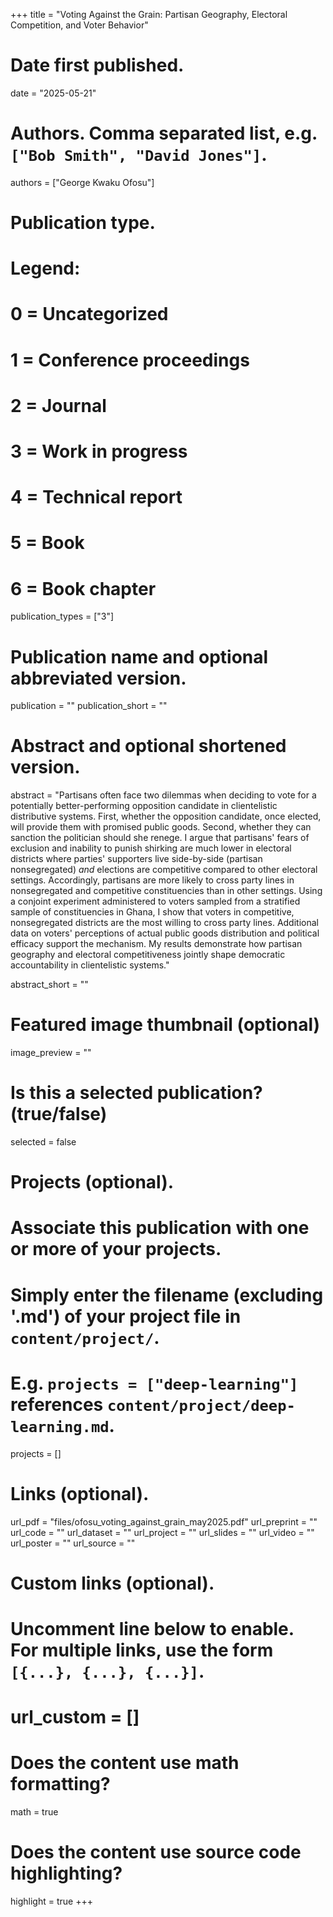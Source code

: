 +++
title = "Voting Against the Grain: Partisan Geography, Electoral Competition, and Voter Behavior"

# Date first published.
date = "2025-05-21"

# Authors. Comma separated list, e.g. `["Bob Smith", "David Jones"]`.
authors = ["George Kwaku Ofosu"]

# Publication type.
# Legend:
# 0 = Uncategorized
# 1 = Conference proceedings
# 2 = Journal
# 3 = Work in progress
# 4 = Technical report
# 5 = Book
# 6 = Book chapter
publication_types = ["3"]

# Publication name and optional abbreviated version.
publication = ""
publication_short = ""

# Abstract and optional shortened version.
abstract = "Partisans often face two dilemmas when deciding to vote for a potentially better-performing opposition candidate in clientelistic distributive systems. First, whether the opposition candidate, once elected, will provide them with promised public goods. Second, whether they can sanction the politician should she renege. I argue that partisans' fears of exclusion and inability to punish shirking are much lower in electoral districts where parties' supporters live side-by-side (partisan nonsegregated) *and* elections are competitive compared to other electoral settings. Accordingly, partisans are more likely to cross party lines in nonsegregated and competitive constituencies than in other settings. Using a conjoint experiment administered to voters sampled from a stratified sample of constituencies in Ghana, I show that voters in competitive, nonsegregated districts are the most willing to cross party lines. Additional data on voters' perceptions of actual public goods distribution and political efficacy support the mechanism. My results demonstrate how partisan geography and electoral competitiveness jointly shape democratic accountability in clientelistic systems."

abstract_short = ""

# Featured image thumbnail (optional)
image_preview = ""

# Is this a selected publication? (true/false)
selected = false

# Projects (optional).
#   Associate this publication with one or more of your projects.
#   Simply enter the filename (excluding '.md') of your project file in `content/project/`.
#   E.g. `projects = ["deep-learning"]` references `content/project/deep-learning.md`.
projects = []

# Links (optional).
url_pdf = "files/ofosu_voting_against_grain_may2025.pdf"
url_preprint = ""
url_code = ""
url_dataset = ""
url_project = ""
url_slides = ""
url_video = ""
url_poster = ""
url_source = ""

# Custom links (optional).
#   Uncomment line below to enable. For multiple links, use the form `[{...}, {...}, {...}]`.
# url_custom = []

# Does the content use math formatting?
math = true

# Does the content use source code highlighting?
highlight = true
+++
